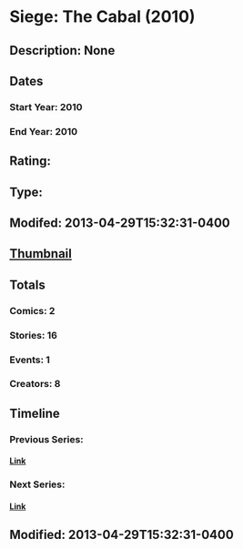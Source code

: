 # Siege: The Cabal (2010)
## Description: None
## Dates
### Start Year: 2010
### End Year: 2010
## Rating: 
## Type: 
## Modifed: 2013-04-29T15:32:31-0400
## [Thumbnail](http://i.annihil.us/u/prod/marvel/i/mg/9/70/517eca57cb645.jpg)
## Totals
### Comics: 2
### Stories: 16
### Events: 1
### Creators: 8
## Timeline
### Previous Series: 
#### [Link]()
### Next Series: 
#### [Link]()
## Modified: 2013-04-29T15:32:31-0400